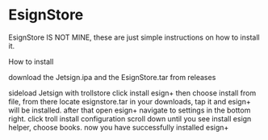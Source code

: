 # EsignStore
EsignStore IS NOT MINE, these are just simple instructions on how to install it.



How to install

download the Jetsign.ipa and the EsignStore.tar from releases

sideload Jetsign with trollstore click install esign+ then choose install from file, from there locate esignstore.tar in your downloads, tap it and esign+ will be installed. after that open esign+ navigate to settings in the bottom right. click troll install configuration scroll down until you see install esign helper, choose books. now you have successfully installed esign+ 
